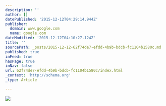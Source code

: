 ```yaml
---
description: ''
author: []
datePublished: '2015-12-12T04:29:14.944Z'
publisher:
  domain: www.google.com
  name: google.com
dateModified: '2015-12-12T04:10:27.124Z'
title: ''
sourcePath: _posts/2015-12-12-62f74de7-efdd-4b9b-bdcb-fc1104b1580c.md
published: true
inFeed: true
hasPage: true
inNav: false
url: 62f74de7-efdd-4b9b-bdcb-fc1104b1580c/index.html
_context: 'http://schema.org'
_type: Article

---
```

![](http://altfeed.com/pv/wp-content/uploads/2015/02/download-1.jpg)